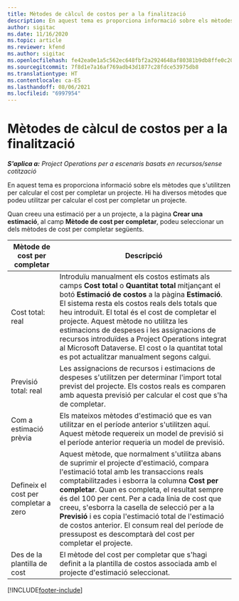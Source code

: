 ```yaml
---
title: Mètodes de càlcul de costos per a la finalització
description: En aquest tema es proporciona informació sobre els mètodes que s'utilitzen per calcular el cost per completar un projecte.
author: sigitac
ms.date: 11/16/2020
ms.topic: article
ms.reviewer: kfend
ms.author: sigitac
ms.openlocfilehash: fe42ea0e1a5c562ec648fbf2a2924648af80381b9db8ffe0c209cb5247bb2ba2
ms.sourcegitcommit: 7f8d1e7a16af769adb43d1877c28fdce53975db8
ms.translationtype: HT
ms.contentlocale: ca-ES
ms.lasthandoff: 08/06/2021
ms.locfileid: "6997954"
---
```

# <a name="cost-to-complete-methods"></a>Mètodes de càlcul de costos per a la finalització

_**S'aplica a:** Project Operations per a escenaris basats en recursos/sense cotització_

En aquest tema es proporciona informació sobre els mètodes que s'utilitzen per calcular el cost per completar un projecte. Hi ha diversos mètodes que podeu utilitzar per calcular el cost per completar un projecte. 

Quan creeu una estimació per a un projecte, a la pàgina **Crear una estimació**, al camp **Mètode de cost per completar**, podeu seleccionar un dels mètodes de cost per completar següents.

| Mètode de cost per completar    | Descripció                                                                                                                                                                                                                                                                                                                                                                                                                                                                                        |
|------------------------------|----------------------------------------------------------------------------------------------------------------------------------------------------------------------------------------------------------------------------------------------------------------------------------------------------------------------------------------------------------------------------------------------------------------------------------------------------------------------------------------------------|
| Cost total: real            | Introduïu manualment els costos estimats als camps **Cost total** o **Quantitat total** mitjançant el botó **Estimació de costos** a la pàgina **Estimació**. El sistema resta els costos reals dels totals que heu introduït. El total és el cost de completar el projecte. Aquest mètode no utilitza les estimacions de despeses i les assignacions de recursos introduïdes a Project Operations integrat al Microsoft Dataverse. El cost o la quantitat total es pot actualitzar manualment segons calgui.  |
| Previsió total: real        | Les assignacions de recursos i estimacions de despeses s'utilitzen per determinar l'import total previst del projecte. Els costos reals es comparen amb aquesta previsió per calcular el cost que s'ha de completar.                                                                                                                                                                                                                                                                          |
| Com a estimació prèvia         | Els mateixos mètodes d'estimació que es van utilitzar en el període anterior s'utilitzen aquí. Aquest mètode requereix un model de previsió si el període anterior requeria un model de previsió.                                                                                                                                                                                                                                                                                                                           |
| Defineix el cost per completar a zero | Aquest mètode, que normalment s'utilitza abans de suprimir el projecte d'estimació, compara l'estimació total amb les transaccions reals comptabilitzades i esborra la columna **Cost per completar**. Quan es completa, el resultat sempre és del 100 per cent. Per a cada línia de cost que creeu, s'esborra la casella de selecció per a la **Previsió** i es copia l'estimació total de l'estimació de costos anterior. El consum real del període de pressupost es descomptarà del cost per completar el projecte.              |
| Des de la plantilla de cost           | El mètode del cost per completar que s'hagi definit a la plantilla de costos associada amb el projecte d'estimació seleccionat.                                                                                                                                                                                                                                                                                                                                                                          |


[!INCLUDE[footer-include](../includes/footer-banner.md)]
